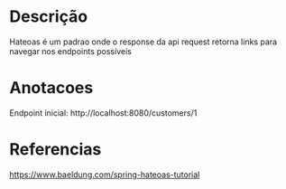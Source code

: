 # Descrição
Hateoas é um padrao onde o response da api request retorna links para navegar nos endpoints possíveis


# Anotacoes
Endpoint inicial: http://localhost:8080/customers/1

# Referencias
https://www.baeldung.com/spring-hateoas-tutorial